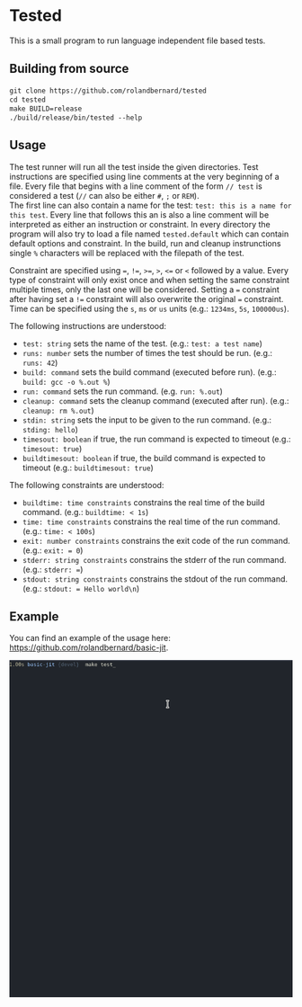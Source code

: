 Tested
======
This is a small program to run language independent file based tests.

## Building from source
```
git clone https://github.com/rolandbernard/tested
cd tested
make BUILD=release
./build/release/bin/tested --help
```

## Usage
The test runner will run all the test inside the given directories.
Test instructions are specified using line comments at the very beginning of a file.
Every file that begins with a line comment of the form `// test` is considered a test (`//` can also be either `#`, `;` or `REM`).  
The first line can also contain a name for the test: `test: this is a name for this test`.
Every line that follows this an is also a line comment will be interpreted as either an instruction or constraint.
In every directory the program will also try to load a file named `tested.default` which can contain default options and constraint.
In the build, run and cleanup instrunctions single `%` characters will be replaced with the filepath of the test.

Constraint are specified using `=`, `!=`, `>=`, `>`, `<=` or `<` followed by a value.
Every type of constraint will only exist once and when setting the same constraint multiple times, 
only the last one will be considered. 
Setting a `=` constraint after having set a `!=` constraint will also overwrite the original `=` constraint.
Time can be specified using the `s`, `ms` or `us` units (e.g.: `1234ms`, `5s`, `100000us`).

The following instructions are understood:
* `test: string` sets the name of the test. (e.g.: `test: a test name`)
* `runs: number` sets the number of times the test should be run. (e.g.: `runs: 42`)
* `build: command` sets the build command (executed before run). (e.g.: `build: gcc -o %.out %`)
* `run: command` sets the run command. (e.g. `run: %.out`)
* `cleanup: command` sets the cleanup command (executed after run). (e.g.: `cleanup: rm %.out`)
* `stdin: string` sets the input to be given to the run command. (e.g.: `stding: hello`)
* `timesout: boolean` if true, the run command is expected to timeout (e.g.: `timesout: true`)
* `buildtimesout: boolean` if true, the build command is expected to timeout (e.g.: `buildtimesout: true`)

The following constraints are understood:
* `buildtime: time constraints` constrains the real time of the build command. (e.g.: `buildtime: < 1s`)
* `time: time constraints` constrains the real time of the run command. (e.g.: `time: < 100s`)
* `exit: number constraints` constrains the exit code of the run command. (e.g.: `exit: = 0`)
* `stderr: string constraints` constrains the stderr of the run command. (e.g.: `stderr: =`)
* `stdout: string constraints` constrains the stdout of the run command. (e.g.: `stdout: = Hello world\n`)

## Example
You can find an example of the usage here: https://github.com/rolandbernard/basic-jit.

![An example](images/example.gif)
